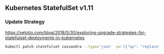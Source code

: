 ## Kubernetes StatefulSet v1.11

### Update Strategy

https://velotio.com/blog/2018/5/30/exploring-upgrade-strategies-for-statefulset-deployments-in-kubernetes


```sh
kubectl patch statefulset cassandra --type='json' -p='[{"op": "replace", "path": "/spec/template/spec/containers/0/image", "value":"gcr.io/google-samples/cassandra:v13"}]'
```
